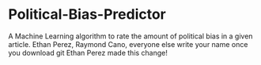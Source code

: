 # Political-Bias-Predictor
A Machine Learning algorithm to rate the amount of political bias in a given article.
Ethan Perez, Raymond Cano, everyone else write your name once you download git
Ethan Perez made this change!
